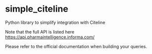 # simple_citeline
Python library to simplify integration with Citeline

Note that the full API is listed here
https://api.pharmaintelligence.informa.com/

Please refer to the official documentation when building your queries. 